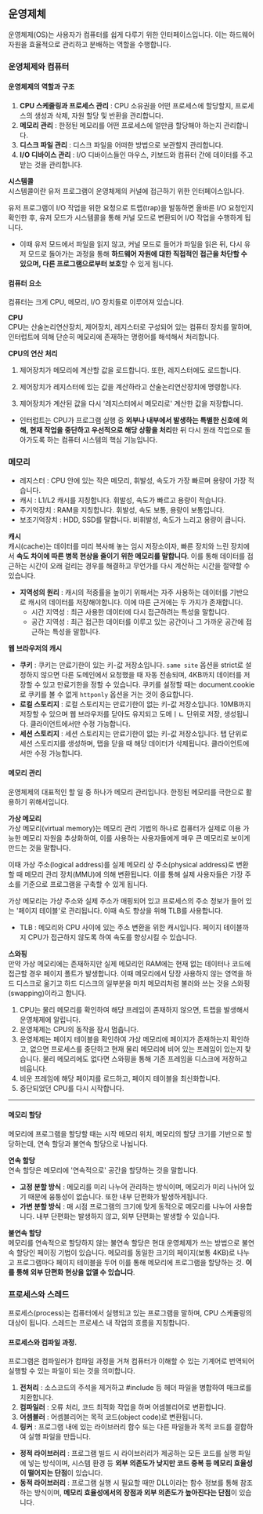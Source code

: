 ## 운영제체

운영체제(OS)는 사용자가 컴퓨터를 쉽게 다루기 위한 인터페이스입니다. 이는 하드웨어 자원을 효율적으로 관리하고 분배하는 역할을 수행합니다.

### 운영체제와 컴퓨터

#### 운영체제의 역할과 구조

1. **CPU 스케줄링과 프로세스 관리** : CPU 소유권을 어떤 프로세스에 할당할지, 프로세스의 생성과 삭제, 자원 할당 및 반환을 관리합니다.
2. **메모리 관리** : 한정된 메모리를 어떤 프로세스에 얼만큼 할당해야 하는지 관리합니다.
3. **디스크 파일 관리** : 디스크 파일을 어떠한 방법으로 보관할지 관리합니다.
4. **I/O 디바이스 관리** : I/O 디바이스들인 마우스, 키보드와 컴퓨터 간에 데이터를 주고받는 것을 관리합니다.

**시스템콜**  
시스템콜이란 유저 프로그램이 운영체제의 커널에 접근하기 위한 인터페이스입니다.

유저 프로그램이 I/O 작업을 위한 요청으로 트랩(trap)을 발동하면 올바른 I/O 요청인지 확인한 후, 유저 모드가 시스템콜을 통해 커널 모드로 변환되어 I/O 작업을 수행하게 됩니다.

- 이때 유저 모드에서 파일을 읽지 않고, 커널 모드로 들어가 파일을 읽은 뒤, 다시 유저 모드로 돌아가는 과정을 통해 **하드웨어 자원에 대한 직접적인 접근을 차단할 수 있으며, 다른 프로그램으로부터 보호**할 수 있게 됩니다.

#### 컴퓨터 요소

컴퓨터는 크게 CPU, 메모리, I/O 장치들로 이루어져 있습니다.

**CPU**  
CPU는 산술논리연산장치, 제어장치, 레지스터로 구성되어 있는 컴퓨터 장치를 말하며, 인터럽트에 의해 단순히 메모리에 존재하는 명령어를 해석해서 처리합니다.

**CPU의 연산 처리**

1. 제어장치가 메모리에 계산할 값을 로드합니다. 또한, 레지스터에도 로드합니다.

2. 제어장치가 레지스터에 있는 값을 계산하라고 산술논리연산장치에 명령합니다.

3. 제어장치가 계산된 값을 다시 '레지스터에서 메모리로' 계산한 값을 저장합니다.

- 인터럽트는 CPU가 프로그램 실행 중 **외부나 내부에서 발생하는 특별한 신호에 의해, 현재 작업을 중단하고 우선적으로 해당 상황을 처리**한 뒤 다시 원래 작업으로 돌아가도록 하는 컴퓨터 시스템의 핵심 기능입니다.

### 메모리

- 레지스터 : CPU 안에 있는 작은 메모리, 휘발성, 속도가 가장 빠르며 용량이 가장 적습니다.
- 캐시 : L1/L2 캐시를 지칭합니다. 휘발성, 속도가 빠르고 용량이 적습니다.
- 주기억장치 : RAM을 지칭합니다. 휘발성, 속도 보통, 용량이 보통입니다.
- 보조기억장치 : HDD, SSD를 말합니다. 비휘발성, 속도가 느리고 용량이 큽니다.

**캐시**  
캐시(cache)는 데이터를 미리 복사해 놓는 임시 저장소이자, 빠른 장치와 느린 장치에서 **속도 차이에 따른 병목 현상을 줄이기 위한 메모리를 말합니다**. 이를 통해 데이터를 접근하는 시간이 오래 걸리는 경우를 해결하고 무언가를 다시 계산하는 시간을 절약할 수 있습니다.

- **지역성의 원리** : 캐시의 적중률을 높이기 위해서는 자주 사용하는 데이터를 기반으로 캐시의 데이터를 저장해야합니다. 이에 따른 근거에는 두 가지가 존재합니다.
  - 시간 지역성 : 최근 사용한 데이터에 다시 접근하려는 특성을 말합니다.
  - 공간 지역성 : 최근 접근한 데이터를 이루고 있는 공간이나 그 가까운 공간에 접근하는 특성을 말합니다.

**웹 브라우저의 캐시**

- **쿠키** : 쿠키는 만료기한이 있는 키-값 저장소입니다. `same site` 옵션을 strict로 설정하지 않으면 다른 도메인에서 요청했을 때 자동 전송되며, 4KB까지 데이터를 저장할 수 있고 만료기한을 정할 수 있습니다. 쿠키를 설정할 때는 document.cookie 로 쿠키를 볼 수 없게 `httponly` 옵션을 거는 것이 중요합니다.
- **로컬 스토리지** : 로컬 스토리지는 만료기한이 없는 키-값 저장소입니다. 10MB까지 저장할 수 있으며 웹 브라우저를 닫아도 유지되고 도메ㅣㄴ 단위로 저장, 생성됩니다. 클라이언트에서만 수정 가능합니다.
- **세션 스토리지** : 세션 스토리지는 만료기한이 없는 키-값 저장소입니다. 탭 단위로 세션 스토리지를 생성하며, 탭을 닫을 때 해당 데이터가 삭제됩니다. 클라이언트에서만 수정 가능합니다.

#### 메모리 관리

운영체제의 대표적인 할 일 중 하나가 메모리 관리입니다. 한정된 메모리를 극한으로 활용하기 위해서입니다.

**가상 메모리**  
가상 메모리(virtual memory)는 메모리 관리 기법의 하나로 컴퓨터가 실제로 이용 가능한 메모리 자원을 추상화하여, 이를 사용하는 사용자들에게 매우 큰 메모리로 보이게 만드는 것을 말합니다.

이때 가상 주소(logical address)를 실제 메모리 상 주소(physical address)로 변환할 때 메모리 관리 장치(MMU)에 의해 변환됩니다. 이를 통해 실제 사용자들은 가장 주소를 기준으로 프로그램을 구축할 수 있게 됩니다.

가상 메모리는 가상 주소와 실제 주소가 매핑되어 있고 프로세스의 주소 정보가 들어 있는 '페이지 테이블'로 관리됩니다. 이때 속도 향상을 위해 TLB를 사용합니다.

- TLB : 메모리와 CPU 사이에 있는 주소 변환을 위한 캐시입니다. 페이지 테이블까지 CPU가 접근하지 않도록 하여 속도를 향상시킬 수 있습니다.

**스와핑**  
만약 가상 메모리에는 존재하지만 실제 메모리인 RAM에는 현재 없는 데이터나 코드에 접근할 경우 페이지 폴트가 발생합니다. 이때 메모리에서 당장 사용하지 않는 영역을 하드 디스크로 옮기고 하드 디스크의 일부분을 마치 메모리처럼 불러와 쓰는 것을 스와핑(swapping)이라고 합니다.

1. CPU는 물리 메모리를 확인하여 해당 프레임이 존재하지 않으면, 트랩을 발생해서 운영체제에 알립니다.
2. 운영체제는 CPU의 동작을 잠시 멈춥니다.
3. 운영체제는 페이지 테이블을 확인하여 가상 메모리에 페이지가 존재하는지 확인하고, 없으면 프로세스를 중단하고 현재 물리 메모리에 비어 있는 프레임이 있는지 찾습니다. 물리 메모리에도 없다면 스와핑을 통해 기존 프레임을 디스크에 저장하고 비웁니다.
4. 비운 프레임에 해당 페이지를 로드하고, 페이지 테이블을 최신화합니다.
5. 중단되었던 CPU를 다시 시작합니다.

---

#### 메모리 할당

메모리에 프로그램을 할당할 때는 시작 메모리 위치, 메모리의 할당 크기를 기반으로 할당하는데, 연속 할당과 불연속 할당으로 나뉩니다.

**연속 할당**  
연속 할당은 메모리에 '연속적으로' 공간을 할당하는 것을 말합니다.

- **고정 분할 방식** : 메모리를 미리 나누어 관리하는 방식이며, 메모리가 미리 나뉘어 있기 때문에 융퉁성이 없습니다. 또한 내부 단편화가 발생하게됩니다.
- **가변 분할 방식** : 매 시점 프로그램의 크기에 맞게 동적으로 메모리를 나누어 사용합니다. 내부 단편화는 발생하지 않고, 외부 단편화는 발생할 수 있습니다.

**불연속 할당**  
메모리를 연속적으로 할당하지 않는 불연속 할당은 현대 운영체제가 쓰는 방법으로 불연속 할당인 페이징 기법이 있습니다. 메모리를 동일한 크기의 페이지(보통 4KB)로 나누고 프로그램마다 페이지 테이블을 두어 이를 통해 메모리에 프로그램을 할당하는 것. **이를 통해 외부 단편화 현상을 없앨 수 있습니다**.

### 프로세스와 스레드

프로세스(process)는 컴퓨터에서 실행되고 있는 프로그램을 말하며, CPU 스케쥴링의 대상이 됩니다. 스레드는 프로세스 내 작업의 흐름을 지칭합니다.

#### 프로세스와 컴파일 과정.

프로그램은 컴파일러가 컴파일 과정을 거쳐 컴퓨터가 이해할 수 있는 기계어로 번역되어 실행할 수 있는 파일이 되는 것을 의미합니다.

1. **전처리** : 소스코드의 주석을 제거하고 #include 등 헤더 파일을 병합하여 매크로를 치환합니다.
2. **컴파일러** : 오류 처리, 코드 최적화 작업을 하며 어셈블리어로 변환합니다.
3. **어셈블러** : 어셈블리어는 목적 코드(object code)로 변환됩니다.
4. **링커** : 프로그램 내에 있는 라이브러리 함수 또는 다른 파일들과 목적 코드를 결합하여 실행 파일을 만듭니다.

- **정적 라이브러리** : 프로그램 빌드 시 라이브러리가 제공하는 모든 코드를 실행 파일에 넣는 방식이며, 시스템 환경 등 **외부 의존도가 낮지만 코드 중복 등 메모리 효율성이 떨어지는 단점**이 있습니다.
- **동적 라이브러리** : 프로그램 실행 시 필요할 때만 DLL이라는 함수 정보를 통해 참조하는 방식이며, **메모리 효율성에서의 장점과 외부 의존도가 높아진다는 단점**이 있습니다.
